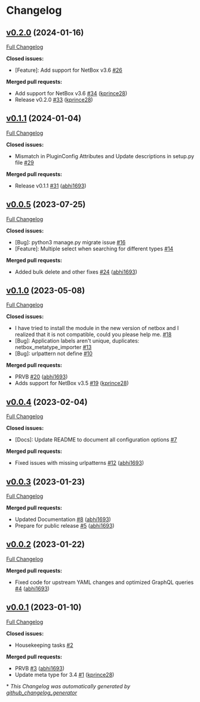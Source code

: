 # Changelog

## [v0.2.0](https://github.com/Onemind-Services-LLC/netbox-metatype-importer/tree/v0.2.0) (2024-01-16)

[Full Changelog](https://github.com/Onemind-Services-LLC/netbox-metatype-importer/compare/v0.1.1...v0.2.0)

**Closed issues:**

- \[Feature\]: Add support for NetBox v3.6 [\#26](https://github.com/Onemind-Services-LLC/netbox-metatype-importer/issues/26)

**Merged pull requests:**

- Add support for NetBox v3.6 [\#34](https://github.com/Onemind-Services-LLC/netbox-metatype-importer/pull/34) ([kprince28](https://github.com/kprince28))
- Release v0.2.0 [\#33](https://github.com/Onemind-Services-LLC/netbox-metatype-importer/pull/33) ([kprince28](https://github.com/kprince28))

## [v0.1.1](https://github.com/Onemind-Services-LLC/netbox-metatype-importer/tree/v0.1.1) (2024-01-04)

[Full Changelog](https://github.com/Onemind-Services-LLC/netbox-metatype-importer/compare/v0.0.5...v0.1.1)

**Closed issues:**

- Mismatch in PluginConfig Attributes and Update descriptions in setup.py file  [\#29](https://github.com/Onemind-Services-LLC/netbox-metatype-importer/issues/29)

**Merged pull requests:**

- Release v0.1.1 [\#31](https://github.com/Onemind-Services-LLC/netbox-metatype-importer/pull/31) ([abhi1693](https://github.com/abhi1693))

## [v0.0.5](https://github.com/Onemind-Services-LLC/netbox-metatype-importer/tree/v0.0.5) (2023-07-25)

[Full Changelog](https://github.com/Onemind-Services-LLC/netbox-metatype-importer/compare/v0.1.0...v0.0.5)

**Closed issues:**

- \[Bug\]: python3 manage.py migrate issue [\#16](https://github.com/Onemind-Services-LLC/netbox-metatype-importer/issues/16)
- \[Feature\]: Multiple select when searching for different types [\#14](https://github.com/Onemind-Services-LLC/netbox-metatype-importer/issues/14)

**Merged pull requests:**

- Added bulk delete and other fixes [\#24](https://github.com/Onemind-Services-LLC/netbox-metatype-importer/pull/24) ([abhi1693](https://github.com/abhi1693))

## [v0.1.0](https://github.com/Onemind-Services-LLC/netbox-metatype-importer/tree/v0.1.0) (2023-05-08)

[Full Changelog](https://github.com/Onemind-Services-LLC/netbox-metatype-importer/compare/v0.0.4...v0.1.0)

**Closed issues:**

- I have tried to install the module in the new version of netbox and I realized that it is not compatible, could you please help me. [\#18](https://github.com/Onemind-Services-LLC/netbox-metatype-importer/issues/18)
- \[Bug\]: Application labels aren't unique, duplicates: netbox\_metatype\_importer [\#13](https://github.com/Onemind-Services-LLC/netbox-metatype-importer/issues/13)
- \[Bug\]: urlpattern not define  [\#10](https://github.com/Onemind-Services-LLC/netbox-metatype-importer/issues/10)

**Merged pull requests:**

- PRVB [\#20](https://github.com/Onemind-Services-LLC/netbox-metatype-importer/pull/20) ([abhi1693](https://github.com/abhi1693))
- Adds support for NetBox v3.5 [\#19](https://github.com/Onemind-Services-LLC/netbox-metatype-importer/pull/19) ([kprince28](https://github.com/kprince28))

## [v0.0.4](https://github.com/Onemind-Services-LLC/netbox-metatype-importer/tree/v0.0.4) (2023-02-04)

[Full Changelog](https://github.com/Onemind-Services-LLC/netbox-metatype-importer/compare/v0.0.3...v0.0.4)

**Closed issues:**

- \[Docs\]: Update README to document all configuration options [\#7](https://github.com/Onemind-Services-LLC/netbox-metatype-importer/issues/7)

**Merged pull requests:**

- Fixed issues with missing urlpatterns [\#12](https://github.com/Onemind-Services-LLC/netbox-metatype-importer/pull/12) ([abhi1693](https://github.com/abhi1693))

## [v0.0.3](https://github.com/Onemind-Services-LLC/netbox-metatype-importer/tree/v0.0.3) (2023-01-23)

[Full Changelog](https://github.com/Onemind-Services-LLC/netbox-metatype-importer/compare/v0.0.2...v0.0.3)

**Merged pull requests:**

- Updated Documentation [\#8](https://github.com/Onemind-Services-LLC/netbox-metatype-importer/pull/8) ([abhi1693](https://github.com/abhi1693))
- Prepare for public release [\#5](https://github.com/Onemind-Services-LLC/netbox-metatype-importer/pull/5) ([abhi1693](https://github.com/abhi1693))

## [v0.0.2](https://github.com/Onemind-Services-LLC/netbox-metatype-importer/tree/v0.0.2) (2023-01-22)

[Full Changelog](https://github.com/Onemind-Services-LLC/netbox-metatype-importer/compare/v0.0.1...v0.0.2)

**Merged pull requests:**

- Fixed code for upstream YAML changes and optimized GraphQL queries [\#4](https://github.com/Onemind-Services-LLC/netbox-metatype-importer/pull/4) ([abhi1693](https://github.com/abhi1693))

## [v0.0.1](https://github.com/Onemind-Services-LLC/netbox-metatype-importer/tree/v0.0.1) (2023-01-10)

[Full Changelog](https://github.com/Onemind-Services-LLC/netbox-metatype-importer/compare/2254bf2b26ca98b6345fed82460ce8055b29dc48...v0.0.1)

**Closed issues:**

- Housekeeping tasks [\#2](https://github.com/Onemind-Services-LLC/netbox-metatype-importer/issues/2)

**Merged pull requests:**

- PRVB [\#3](https://github.com/Onemind-Services-LLC/netbox-metatype-importer/pull/3) ([abhi1693](https://github.com/abhi1693))
- Update meta type for 3.4 [\#1](https://github.com/Onemind-Services-LLC/netbox-metatype-importer/pull/1) ([kprince28](https://github.com/kprince28))



\* *This Changelog was automatically generated by [github_changelog_generator](https://github.com/github-changelog-generator/github-changelog-generator)*
